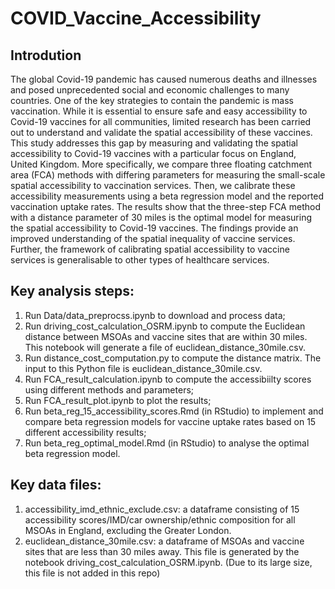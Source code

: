 # COVID_Vaccine_Accessibility
## Introdution
The global Covid-19 pandemic has caused numerous deaths and illnesses and posed unprecedented social and economic challenges to many countries. One of the key strategies to contain the pandemic is mass vaccination. While it is essential to ensure safe and easy accessibility to Covid-19 vaccines for all communities, limited research has been carried out to understand and validate the spatial accessibility of these vaccines. This study addresses this gap by measuring and validating the spatial accessibility to Covid-19 vaccines with a particular focus on England, United Kingdom. More specifically, we compare three floating catchment area (FCA) methods with differing parameters for measuring the small-scale spatial accessibility to vaccination services. Then, we calibrate these accessibility measurements using a beta regression model and the reported vaccination uptake rates. The results show that the three-step FCA method with a distance parameter of 30 miles is the optimal model for measuring the spatial accessibility to Covid-19 vaccines. The findings provide an improved understanding of the spatial inequality of vaccine services. Further, the framework of calibrating spatial accessibility to vaccine services is generalisable to other types of healthcare services. 
## Key analysis steps:
1. Run Data/data_preprocss.ipynb to download and process data;
1. Run driving_cost_calculation_OSRM.ipynb to compute the Euclidean distance between MSOAs and vaccine sites that are within 30 miles. This notebook will generate a file of euclidean_distance_30mile.csv.
1. Run distance_cost_computation.py to compute the distance matrix. The input to this Python file is euclidean_distance_30mile.csv.
1. Run FCA_result_calculation.ipynb to compute the accessibiilty scores using different methods and parameters;
1. Run FCA_result_plot.ipynb to plot the results;
1. Run beta_reg_15_accessibility_scores.Rmd (in RStudio) to implement and compare beta regression models for vaccine uptake rates based on 15 different  accessibility results;
1. Run beta_reg_optimal_model.Rmd (in RStudio) to analyse the optimal beta regression model.


## Key data files:
1. accessibility_imd_ethnic_exclude.csv: a dataframe consisting of 15 accessibility scores/IMD/car ownership/ethnic composition for all MSOAs in England, excluding the Greater London.
1. euclidean_distance_30mile.csv: a dataframe of MSOAs and vaccine sites that are less than 30 miles away. This file is generated by the notebook driving_cost_calculation_OSRM.ipynb. (Due to its large size, this file is not added in this repo)
